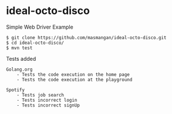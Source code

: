 # ideal-octo-disco
Simple Web Driver Example


    $ git clone https://github.com/masmangan/ideal-octo-disco.git  
    $ cd ideal-octo-disco/
    $ mvn test

Tests added

    Golang.org
        - Tests the code execution on the home page
        - Tests the code execution at the playground
    
    Spotify
        - Tests job search
        - Tests incorrect login
        - Tests incorrect signUp